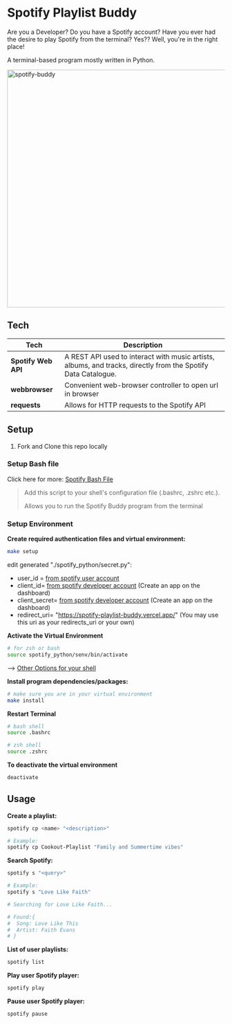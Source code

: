 # Spotify Playlist Buddy

Are you a Developer? Do you have a Spotify account? Have you ever had the desire to play Spotify from the terminal? Yes?? Well, you're in the right place!

A terminal-based program mostly written in Python.

<img src="https://media.giphy.com/media/WjQYG5UBbdtcRzscAC/giphy.gif" width="550px" alt="spotify-buddy"/>

## Tech

| Tech             | Description                                                                                                   |
| ------------------- | ------------------------------------------------------------------------------------------------------------- |
| **Spotify Web API** | A REST API used to interact with music artists, albums, and tracks, directly from the Spotify Data Catalogue. |
| **webbrowser**      | Convenient web-browser controller to open url in browser                                                                            |
| **requests** | Allows for HTTP requests to the Spotify API |

## Setup

1. Fork and Clone this repo locally

### Setup Bash file
Click here for more: [Spotify Bash File](https://github.com/StefonSimmons/spotify_bash_file)

> Add this script to your shell's configuration file (.bashrc, .zshrc etc.).
>
> Allows you to run the Spotify Buddy program from the terminal

### Setup Environment

**Create required authentication files and virtual environment:**

```bash
make setup
```
edit generated "./spotify_python/secret.py":
- user_id = [from spotify user account](https://www.spotify.com/)
- client_id= [from spotify developer account](https://developer.spotify.com/dashboard/login) (Create an app on the dashboard)
- client_secret= [from spotify developer account](https://developer.spotify.com/dashboard/login) (Create an app on the dashboard)
- redirect_uri= "https://spotify-playlist-buddy.vercel.app/" (You may use this uri as your redirects_uri or your own)

**Activate the Virtual Environment**

```bash
# for zsh or bash
source spotify_python/senv/bin/activate
```
--> [Other Options for your shell](https://docs.python.org/3/library/venv.html#module-venv)

**Install program dependencies/packages:**

```bash
# make sure you are in your virtual environment
make install
```

**Restart Terminal**
```bash
# bash shell
source .bashrc
```

```bash
# zsh shell
source .zshrc
``` 

**To deactivate the virtual environment**

```bash
deactivate
```

## Usage

**Create a playlist:**

```bash
spotify cp <name> "<description>"
```

```bash
# Example:
spotify cp Cookout-Playlist "Family and Summertime vibes"
```

**Search Spotify:**

```bash
spotify s "<query>"
```

```bash
# Example:
spotify s "Love Like Faith"

# Searching for Love Like Faith...

# Found:{
#  Song: Love Like This
#  Artist: Faith Evans
# }
```

**List of user playlists:**

```bash
spotify list
```

**Play user Spotify player:**

```bash
spotify play
```

**Pause user Spotify player:**

```bash
spotify pause
```
